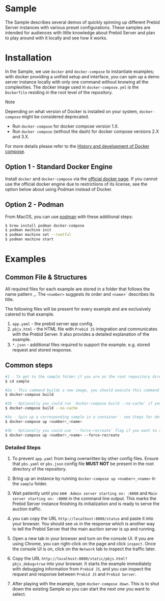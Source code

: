 # Sample

The Sample describes several demos of quickly spinning up different Prebid Server instances with various preset configurations. These samples are intended for audiences with little knowledge about Prebid Server and plan to play around with it locally and see how it works.

# Installation

In the Sample, we use `docker` and `docker-compose` to instantiate examples; with docker providing a unified setup and interface,  you can spin up a demo server instance locally with only one command without knowing all the complexities.
The docker image used in `docker-compose.yml` is the `Dockerfile` residing in the root level of the repository. 

> [!NOTE] 
> Depending on what version of Docker is installed on your system, `docker-compose` might be considered deprecated.
>
> - Run `docker-compose` for docker compose version 1.X.
> - Run `docker compose` (without the dash) for docker compose versions 2.X and 3.X. 
>
> For more details please refer to the [History and development of Docker compose](https://docs.docker.com/compose/intro/history/). 

## Option 1 - Standard Docker Engine
Install `docker` and `docker-compose` via the [official docker page](https://docs.docker.com/compose/install/#scenario-one-install-docker-desktop). If you cannot use the official docker engine due to restrictions of its license, see the option below about using Podman instead of Docker. 

## Option 2 - Podman
From MacOS, you can use [podman](https://podman.io/) with these additional steps:

```sh
$ brew install podman docker-compose
$ podman machine init
$ podman machine set --rootful
$ podman machine start
```

# Examples

## Common File & Structures
All required files for each example are stored in a folder that follows the name pattern <number>_<name>. The `<number>` suggests its order and `<name`>` describes its title.

The following files will be present for every example and are exclusively catered to that example.
1. `app.yaml` - the prebid server app config.
2. `pbjs.html` - the HTML file with `Prebid JS` integration and communicates with the Prebid Server. It also provides a detailed explanation of the example.
3. `*.json` - additional files required to support the example. e.g. stored request and stored response.

## Common steps 

```sh
#1 - To get to the sample folder if you are on the root repository directory.
$ cd sample 

#2a - This command builds a new image, you should execute this command whenever the repository source code changes.
$ docker-compose build

#2b - Optionally you could run `docker-compose build --no-cache` if you want to build an completely new image without using cache but results in slower time to build it.
$ docker-compose build --no-cache

#3a - Spin up a corresponding sample in a container - see Steps for details 
$ docker-compose up <number>_<name>

#3b - Optionally you could use `--force-recreate` flag if you want to recreate the container every time you spin up the container.
$ docker-compose up <number>_<name> --force-recreate
```

### Detailed Steps
1. To prevent `app.yaml` from being overwritten by other config files. Ensure that `pbs.yaml` or `pbs.json` config file **MUST NOT** be present in the root directory of the repository.

2. Bring up an instance by running `docker-compose up <number>_<name>` in the `sample` folder.

3. Wait patiently until you see ` Admin server starting on: :6060` and `Main server starting on: :8000` in the command line output. This marks the Prebid Server instance finishing its initialization and is ready to serve the auction traffic.

4. you can copy the URL `http://localhost:8000/status` and paste it into your browser. You should see `ok` in the response which is another way to tell the Prebid Server that the main auction server is up and running.

5. Open a new tab in your browser and turn on the console UI. If you are using Chrome, you can right-click on the page and click `inspect`. Once the console UI is on, click on the `Network` tab to inspect the traffic later.

6. Copy the URL `http://localhost:8000/static/pbjs.html?pbjs_debug=true` into your browser. It starts the example immediately with debugging information from `Prebid JS`, and you can inspect the request and response between `Prebid JS` and `Prebid Server`.

7. After playing with the example, type `docker-compose down`. This is to shut down the existing Sample so you can start the next one you want to select.
